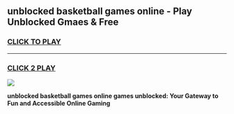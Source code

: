 
## unblocked basketball games online - Play Unblocked Gmaes & Free
<h3>
<a href="https://premium.freeplayer.one?title=unblocked_basketball_games_online&ref=19F">CLICK TO PLAY</a></h3>
<hr>

<h3>
<a href="https://premium.freeplayer.one?title=unblocked_basketball_games_online&ref=19F">CLICK 2 PLAY</a>
  
</h3>

<a href="https://premium.freeplayer.one?title=unblocked_basketball_games_online&ref=19F/"><img src="https://clearcache.store/games.png"></a>


**unblocked basketball games online games unblocked: Your Gateway to Fun and Accessible Online Gaming**

